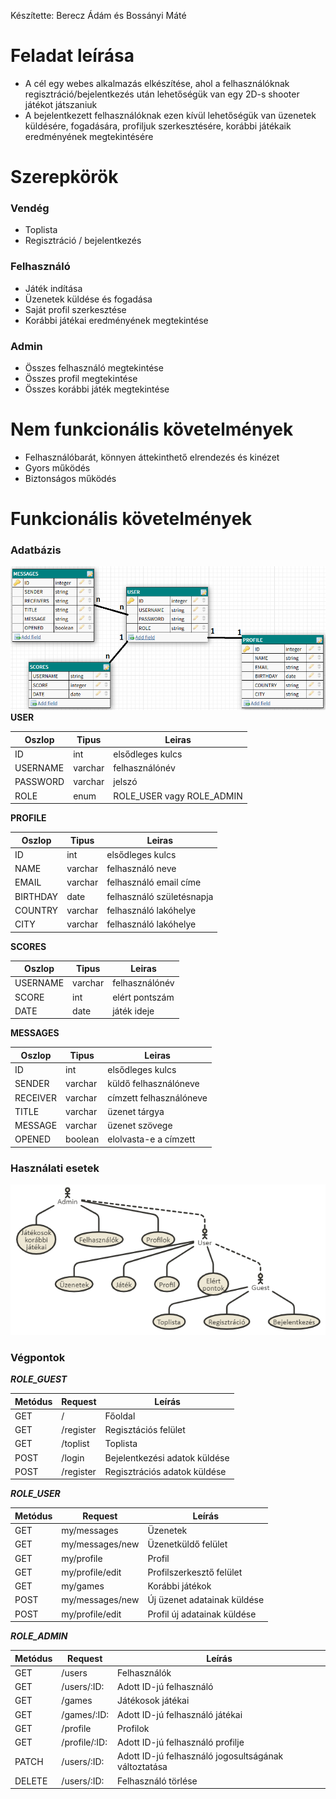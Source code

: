 Készítette: Berecz Ádám és Bossányi Máté
# Feladat leírása
- A cél egy webes alkalmazás elkészítése, ahol a felhasználóknak regisztráció/bejelentkezés után lehetőségük van egy 2D-s shooter játékot játszaniuk
- A bejelentkezett felhasználóknak ezen kívül lehetőségük van üzenetek küldésére, fogadására, profiljuk szerkesztésére, korábbi játékaik eredményének megtekintésére
# Szerepkörök
### Vendég
 - Toplista
 - Regisztráció / bejelentkezés
### Felhasználó
 - Játék indítása
 - Üzenetek küldése és fogadása
 - Saját profil szerkesztése
 - Korábbi játékai eredményének megtekintése
### Admin
 - Összes felhasználó megtekintése
 - Összes profil megtekintése
 - Összes korábbi játék megtekintése
# Nem funkcionális követelmények
- Felhasználóbarát, könnyen áttekinthető elrendezés és kinézet
- Gyors működés
- Biztonságos működés
# Funkcionális követelmények
### Adatbázis
![alt text](https://github.com/Flash97111/alkfejl/blob/master/img/db.png)
**USER**

| Oszlop | Tipus | Leiras |
| ------------- | ------------- | ------------- |
| ID  | int  | elsődleges kulcs |
| USERNAME  | varchar | felhasználónév |
| PASSWORD  | varchar | jelszó |
| ROLE  | enum | ROLE_USER vagy ROLE_ADMIN |

**PROFILE**

| Oszlop | Tipus | Leiras |
| ------------- | ------------- | ------------- |
| ID  | int  | elsődleges kulcs |
| NAME  | varchar | felhasználó neve |
| EMAIL  | varchar | felhasználó email címe |
| BIRTHDAY  | date | felhasználó születésnapja |
| COUNTRY  | varchar | felhasználó lakóhelye |
| CITY | varchar | felhasználó lakóhelye |

**SCORES**

| Oszlop | Tipus | Leiras |
| ------------- | ------------- | ------------- |
| USERNAME  | varchar  | felhasználónév |
| SCORE | int | elért pontszám |
| DATE | date | játék ideje |


**MESSAGES**


| Oszlop | Tipus | Leiras |
| ------------- | ------------- | ------------- |
| ID  | int  | elsődleges kulcs |
| SENDER  | varchar | küldő felhasználóneve |
| RECEIVER | varchar | címzett felhasználóneve |
| TITLE | varchar | üzenet tárgya |
| MESSAGE | varchar | üzenet szövege |
| OPENED | boolean | elolvasta-e a címzett |

### Használati esetek
![alt text](https://github.com/Flash97111/alkfejl/blob/master/img/usecase.png)
### Végpontok
***ROLE_GUEST***

| Metódus | Request | Leírás |
| ------------- | ------------- | ------------- |
| GET  | / | Főoldal |
| GET  | /register | Regisztációs felület |
| GET  | /toplist  | Toplista |
| POST  | /login | Bejelentkezési adatok küldése |
| POST | /register | Regisztrációs adatok küldése |

***ROLE_USER***

| Metódus | Request | Leírás |
| ------------- | ------------- | ------------- |
| GET  | my/messages | Üzenetek |
| GET  | my/messages/new | Üzenetküldő felület |
| GET  | my/profile | Profil |
| GET  | my/profile/edit | Profilszerkesztő felület |
| GET  | my/games  | Korábbi játékok |
| POST  | my/messages/new | Új üzenet adatainak küldése |
| POST | my/profile/edit | Profil új adatainak küldése |

***ROLE_ADMIN***

| Metódus | Request | Leírás |
| ------------- | ------------- | ------------- |
| GET  | /users | Felhasználók |
| GET  | /users/:ID: | Adott ID-jú felhasználó |
| GET  | /games| Játékosok játékai |
| GET  | /games/:ID: | Adott ID-jú felhasználó játékai |
| GET  | /profile | Profilok |
| GET  | /profile/:ID: | Adott ID-jú felhasználó profilje |
| PATCH  | /users/:ID: | Adott ID-jú felhasználó jogosultságának változtatása |
| DELETE  | /users/:ID: | Felhasználó törlése |
